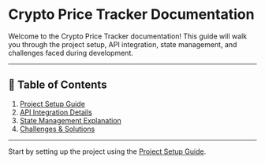 # Crypto Price Tracker Documentation

Welcome to the Crypto Price Tracker documentation! This guide will walk you through the project setup, API integration, state management, and challenges faced during development.

---

## 📌 Table of Contents

1. [Project Setup Guide](./project-setup.md)
2. [API Integration Details](./api-integration.md)
3. [State Management Explanation](./state-management.md)
4. [Challenges & Solutions](./challanges-and-solution.md)

---

Start by setting up the project using the [Project Setup Guide](./project-setup.md).
